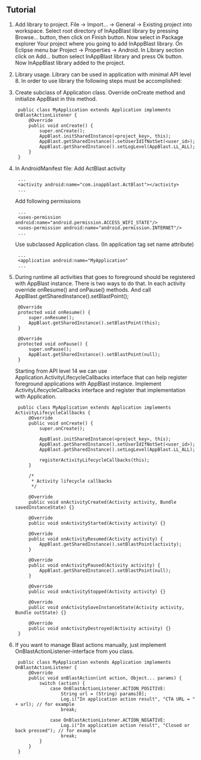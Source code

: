 ## Tutorial

1. Add library to project.
	File -> Import… -> General -> Existing project into workspace.
	Select root directory of InAppBlast library by pressing Browse... button, then click on Finish button.
	Now select in Package explorer Your project where you going to add InAppBlast library. On Eclipse menu bar Project -> Properties -> Android.
	In Library section click on Add… button select InAppBlast library and press Ok button.
	Now InAppBlast library added to the project.

2. Library usage.
	Library can be used in application with minimal API level 8. 
	In order to use library the following steps must be accomplished:

3. Create subclass of Application class. Override onCreate method and initialize AppBlast in this method.

		public class MyApplication extends Application implements OnBlastActionListener {
			@Override
			public void onCreate() {
				super.onCreate();
				AppBlast.initSharedInstance(<project_key>, this);
				AppBlast.getSharedInstance().setUserIdIfNotSet(<user_id>);
				AppBlast.getSharedInstance().setLogLevel(AppBlast.LL_ALL);
			}
		}

4. In AndroidManifest file:
	Add ActBlast activity 

		...
		<activity android:name="com.inappblast.ActBlast"></activity>
		...

	Add following permissions 

		...
		<uses-permission android:name="android.permission.ACCESS_WIFI_STATE"/>
		<uses-permission android:name="android.permission.INTERNET"/>
		...

	Use subclassed Application class. (In application tag set name attribute) 

		...
		<application android:name="MyApplication"
		...

5. During runtime all activities that goes to foreground should be registered with AppBlast instance. There is two ways to do that.
	In each activity override onResume() and onPause() methods. And call AppBlast.getSharedInstance().setBlastPoint();

		@Override
		protected void onResume() {
			super.onResume();
			AppBlast.getSharedInstance().setBlastPoint(this);
		}

		@Override
		protected void onPause() {
			super.onPause();
			AppBlast.getSharedInstance().setBlastPoint(null);
		}

	Starting from API level 14 we can use Application.ActivityLifecycleCallbacks interface that can help register foreground applications with AppBlast instance. Implement ActivityLifecycleCallbacks interface and register that implementation with Application.

		public class MyApplication extends Application implements ActivityLifecycleCallbacks {
			@Override
			public void onCreate() {
				super.onCreate();

				AppBlast.initSharedInstance(<project_key>, this);
				AppBlast.getSharedInstance().setUserIdIfNotSet(<user_id>);
				AppBlast.getSharedInstance().setLogLevel(AppBlast.LL_ALL);

				registerActivityLifecycleCallbacks(this);
			}

			/*
			 * Activity lifecycle callbacks
			 */

			@Override
			public void onActivityCreated(Activity activity, Bundle savedInstanceState) {}

			@Override
			public void onActivityStarted(Activity activity) {}

			@Override
			public void onActivityResumed(Activity activity) {
				AppBlast.getSharedInstance().setBlastPoint(activity);
			}

			@Override
			public void onActivityPaused(Activity activity) {
				AppBlast.getSharedInstance().setBlastPoint(null);
			}

			@Override
			public void onActivityStopped(Activity activity) {}

			@Override
			public void onActivitySaveInstanceState(Activity activity, Bundle outState) {}

			@Override
			public void onActivityDestroyed(Activity activity) {}
		}

6. If you want to manage Blast actions manually, just implement OnBlastActionListener-interface from you class.

		public class MyApplication extends Application implements OnBlastActionListener {
			@Override
			public void onBlastAction(int action, Object... params) {
				switch (action) {
					case OnBlastActionListener.ACTION_POSITIVE:
						String url = (String) params[0];
						Log.i("In application action result", "CTA URL = " + url); // for example
						break;

					case OnBlastActionListener.ACTION_NEGATIVE:
						Log.i("In application action result", "Closed or back pressed"); // for example
						break;
				}	 
			}
		}
